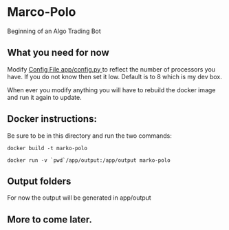 # Marco-Polo
Beginning of an Algo Trading Bot

## What you need for now
Modify [Config File app/config.py ](app/config.py) to reflect the number of processors you have.  If you
do not know then set it low.  Default is to 8 which is my dev box. 

When ever you modify anything you will have to rebuild the docker image and run it again to update. 

## Docker instructions:
Be sure to be in this directory and run the two commands:   

```docker build -t marko-polo```   

```docker run -v `pwd`/app/output:/app/output marko-polo```

## Output folders
For now the output will be generated in app/output

##  More to come later.
